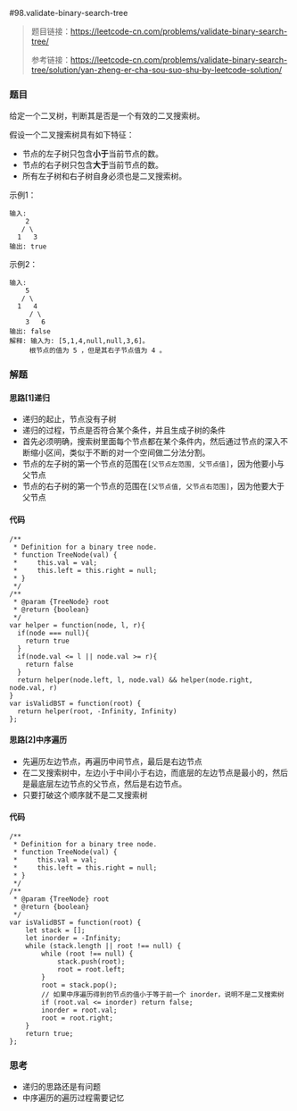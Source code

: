 #98.validate-binary-search-tree

> 题目链接：https://leetcode-cn.com/problems/validate-binary-search-tree/
>
> 参考链接：https://leetcode-cn.com/problems/validate-binary-search-tree/solution/yan-zheng-er-cha-sou-suo-shu-by-leetcode-solution/

### 题目

给定一个二叉树，判断其是否是一个有效的二叉搜索树。

假设一个二叉搜索树具有如下特征：

- 节点的左子树只包含**小于**当前节点的数。
- 节点的右子树只包含**大于**当前节点的数。
- 所有左子树和右子树自身必须也是二叉搜索树。

示例1：

```
输入:
    2
   / \
  1   3
输出: true
```

示例2：

```
输入:
    5
   / \
  1   4
     / \
    3   6
输出: false
解释: 输入为: [5,1,4,null,null,3,6]。
     根节点的值为 5 ，但是其右子节点值为 4 。
```



### 解题

#### 思路[1]递归

* 递归的起止，节点没有子树
* 递归的过程，节点是否符合某个条件，并且生成子树的条件
* 首先必须明确，搜索树里面每个节点都在某个条件内，然后通过节点的深入不断缩小区间，类似于不断的对一个空间做二分法分割。
* 节点的左子树的第一个节点的范围在`[父节点左范围, 父节点值]`，因为他要小与父节点
* 节点的右子树的第一个节点的范围在`[父节点值, 父节点右范围]`，因为他要大于父节点

#### 代码

```
/**
 * Definition for a binary tree node.
 * function TreeNode(val) {
 *     this.val = val;
 *     this.left = this.right = null;
 * }
 */
/**
 * @param {TreeNode} root
 * @return {boolean}
 */
var helper = function(node, l, r){
  if(node === null){
    return true
  }
  if(node.val <= l || node.val >= r){
    return false
  }
  return helper(node.left, l, node.val) && helper(node.right, node.val, r)
}
var isValidBST = function(root) {
  return helper(root, -Infinity, Infinity)
};
```

#### 思路[2]中序遍历

* 先遍历左边节点，再遍历中间节点，最后是右边节点
* 在二叉搜索树中，左边小于中间小于右边，而底层的左边节点是最小的，然后是最底层左边节点的父节点，然后是右边节点。
* 只要打破这个顺序就不是二叉搜索树

#### 代码

```
/**
 * Definition for a binary tree node.
 * function TreeNode(val) {
 *     this.val = val;
 *     this.left = this.right = null;
 * }
 */
/**
 * @param {TreeNode} root
 * @return {boolean}
 */
var isValidBST = function(root) {
    let stack = [];
    let inorder = -Infinity;
    while (stack.length || root !== null) {
        while (root !== null) {
            stack.push(root);
            root = root.left;
        }
        root = stack.pop();
        // 如果中序遍历得到的节点的值小于等于前一个 inorder，说明不是二叉搜索树
        if (root.val <= inorder) return false;
        inorder = root.val;
        root = root.right;
    }
    return true;
};
```

#### 

### 思考

* 递归的思路还是有问题
* 中序遍历的遍历过程需要记忆

